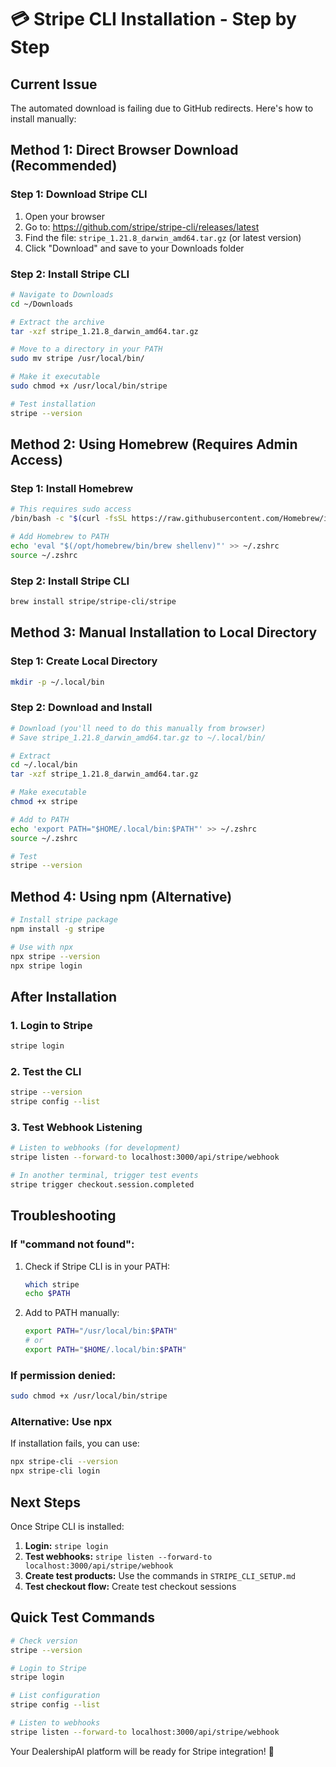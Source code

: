 # 💳 Stripe CLI Installation - Step by Step

## Current Issue
The automated download is failing due to GitHub redirects. Here's how to install manually:

## Method 1: Direct Browser Download (Recommended)

### Step 1: Download Stripe CLI
1. Open your browser
2. Go to: https://github.com/stripe/stripe-cli/releases/latest
3. Find the file: `stripe_1.21.8_darwin_amd64.tar.gz` (or latest version)
4. Click "Download" and save to your Downloads folder

### Step 2: Install Stripe CLI
```bash
# Navigate to Downloads
cd ~/Downloads

# Extract the archive
tar -xzf stripe_1.21.8_darwin_amd64.tar.gz

# Move to a directory in your PATH
sudo mv stripe /usr/local/bin/

# Make it executable
sudo chmod +x /usr/local/bin/stripe

# Test installation
stripe --version
```

## Method 2: Using Homebrew (Requires Admin Access)

### Step 1: Install Homebrew
```bash
# This requires sudo access
/bin/bash -c "$(curl -fsSL https://raw.githubusercontent.com/Homebrew/install/HEAD/install.sh)"

# Add Homebrew to PATH
echo 'eval "$(/opt/homebrew/bin/brew shellenv)"' >> ~/.zshrc
source ~/.zshrc
```

### Step 2: Install Stripe CLI
```bash
brew install stripe/stripe-cli/stripe
```

## Method 3: Manual Installation to Local Directory

### Step 1: Create Local Directory
```bash
mkdir -p ~/.local/bin
```

### Step 2: Download and Install
```bash
# Download (you'll need to do this manually from browser)
# Save stripe_1.21.8_darwin_amd64.tar.gz to ~/.local/bin/

# Extract
cd ~/.local/bin
tar -xzf stripe_1.21.8_darwin_amd64.tar.gz

# Make executable
chmod +x stripe

# Add to PATH
echo 'export PATH="$HOME/.local/bin:$PATH"' >> ~/.zshrc
source ~/.zshrc

# Test
stripe --version
```

## Method 4: Using npm (Alternative)

```bash
# Install stripe package
npm install -g stripe

# Use with npx
npx stripe --version
npx stripe login
```

## After Installation

### 1. Login to Stripe
```bash
stripe login
```

### 2. Test the CLI
```bash
stripe --version
stripe config --list
```

### 3. Test Webhook Listening
```bash
# Listen to webhooks (for development)
stripe listen --forward-to localhost:3000/api/stripe/webhook

# In another terminal, trigger test events
stripe trigger checkout.session.completed
```

## Troubleshooting

### If "command not found":
1. Check if Stripe CLI is in your PATH:
   ```bash
   which stripe
   echo $PATH
   ```

2. Add to PATH manually:
   ```bash
   export PATH="/usr/local/bin:$PATH"
   # or
   export PATH="$HOME/.local/bin:$PATH"
   ```

### If permission denied:
```bash
sudo chmod +x /usr/local/bin/stripe
```

### Alternative: Use npx
If installation fails, you can use:
```bash
npx stripe-cli --version
npx stripe-cli login
```

## Next Steps

Once Stripe CLI is installed:

1. **Login:** `stripe login`
2. **Test webhooks:** `stripe listen --forward-to localhost:3000/api/stripe/webhook`
3. **Create test products:** Use the commands in `STRIPE_CLI_SETUP.md`
4. **Test checkout flow:** Create test checkout sessions

## Quick Test Commands

```bash
# Check version
stripe --version

# Login to Stripe
stripe login

# List configuration
stripe config --list

# Listen to webhooks
stripe listen --forward-to localhost:3000/api/stripe/webhook
```

Your DealershipAI platform will be ready for Stripe integration! 🚀
